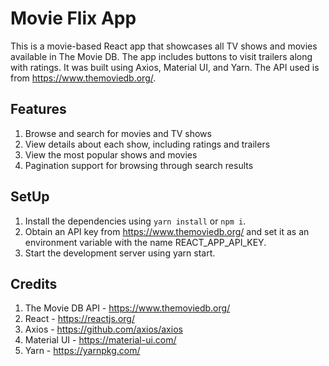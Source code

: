 # Movie Flix App

This is a movie-based React app that showcases all TV shows and movies available in The Movie DB. The app includes buttons to visit trailers along with ratings. It was built using Axios, Material UI, and Yarn. The API used is from https://www.themoviedb.org/.

## Features

1. Browse and search for movies and TV shows
2. View details about each show, including ratings and trailers
3. View the most popular shows and movies
4. Pagination support for browsing through search results

## SetUp

1. Install the dependencies using `yarn install` or `npm i`.
2. Obtain an API key from https://www.themoviedb.org/ and set it as an environment variable with the name REACT_APP_API_KEY.
3. Start the development server using yarn start.

## Credits

1. The Movie DB API - https://www.themoviedb.org/
2. React - https://reactjs.org/
3. Axios - https://github.com/axios/axios
4. Material UI - https://material-ui.com/
5. Yarn - https://yarnpkg.com/
